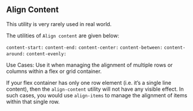 ## Align Content

This utility is very rarely used in real world.

The utilities of `Align content` are given below:

`content-start:`
`content-end:`
`content-center:`
`content-between:`
`content-around:`
`content-evenly:`

Use Cases:
Use it when managing the alignment of multiple rows or columns within a flex or grid container.

If your flex container has only one row element (i.e. it’s a single line content), then the `align-content` utility will not have any visible effect. In such cases, you would use `align-items` to manage the alignment of items within that single row.

